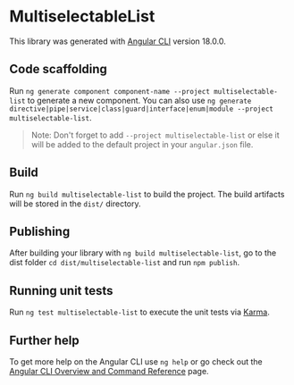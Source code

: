 # MultiselectableList

This library was generated with [Angular CLI](https://github.com/angular/angular-cli) version 18.0.0.

## Code scaffolding

Run `ng generate component component-name --project multiselectable-list` to generate a new component. You can also use `ng generate directive|pipe|service|class|guard|interface|enum|module --project multiselectable-list`.
> Note: Don't forget to add `--project multiselectable-list` or else it will be added to the default project in your `angular.json` file. 

## Build

Run `ng build multiselectable-list` to build the project. The build artifacts will be stored in the `dist/` directory.

## Publishing

After building your library with `ng build multiselectable-list`, go to the dist folder `cd dist/multiselectable-list` and run `npm publish`.

## Running unit tests

Run `ng test multiselectable-list` to execute the unit tests via [Karma](https://karma-runner.github.io).

## Further help

To get more help on the Angular CLI use `ng help` or go check out the [Angular CLI Overview and Command Reference](https://angular.io/cli) page.
